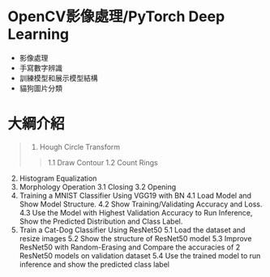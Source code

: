 # OpenCV影像處理/PyTorch Deep Learning
- 影像處理
- 手寫數字辨識
- 訓練模型和展示模型結構
- 貓狗圖片分類

# 大綱介紹
>1. Hough Circle Transform 		 
>>1.1 Draw Contour
  1.2 Count Rings
2. Histogram Equalization
3. Morphology Operation 
  3.1 Closing
  3.2 Opening
4. Training a MNIST Classifier Using VGG19 with BN
  4.1 Load Model and Show Model Structure. 
  4.2 Show Training/Validating Accuracy and Loss. 
  4.3 Use the Model with Highest Validation Accuracy to Run Inference, Show the Predicted Distribution and Class Label. 
5. Train a Cat-Dog Classifier Using ResNet50
  5.1 Load the dataset and resize images
  5.2 Show the structure of ResNet50 model
  5.3 Improve ResNet50 with Random-Erasing  and Compare the accuracies of 2 ResNet50 models on validation dataset
  5.4 Use the trained model to run inference and show the predicted class label




